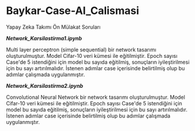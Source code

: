 # Baykar-Case-AI_Calismasi
 Yapay Zeka Takımı Ön Mülakat Soruları 
 
***Network_Karsilastirma1.ipynb***

Multi layer perceptron (simple sequential) bir network tasarımı oluşturulmuştur. Model  Cifar-10 veri kümesi ile eğitilmiştir. Epoch sayısı Case'de 5 istendiğini için model bu sayıda eğitilmiş, sonuçların iyileştirilmesi için bu sayı artırılmalıdır. İstenen adımlar case içerisinde belirtilmiş olup bu adımlar çalışmada uygulanmıştır.

***Network_Karsilastirma2.ipynb***

Convolutional Neural Network bir network tasarımı oluşturulmuştur. Model  Cifar-10 veri kümesi ile eğitilmiştir. Epoch sayısı Case'de 5 istendiğini için model bu sayıda eğitilmiş, sonuçların iyileştirilmesi için bu sayı artırılmalıdır. İstenen adımlar case içerisinde belirtilmiş olup bu adımlar çalışmada uygulanmıştır.
